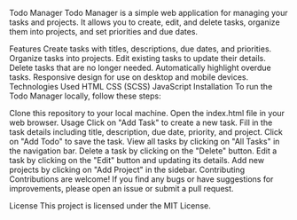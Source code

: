 Todo Manager
Todo Manager is a simple web application for managing your tasks and projects. It allows you to create, edit, and delete tasks, organize them into projects, and set priorities and due dates.

Features
Create tasks with titles, descriptions, due dates, and priorities.
Organize tasks into projects.
Edit existing tasks to update their details.
Delete tasks that are no longer needed.
Automatically highlight overdue tasks.
Responsive design for use on desktop and mobile devices.
Technologies Used
HTML
CSS (SCSS)
JavaScript
Installation
To run the Todo Manager locally, follow these steps:

Clone this repository to your local machine.
Open the index.html file in your web browser.
Usage
Click on "Add Task" to create a new task.
Fill in the task details including title, description, due date, priority, and project.
Click on "Add Todo" to save the task.
View all tasks by clicking on "All Tasks" in the navigation bar.
Delete a task by clicking on the "Delete" button.
Edit a task by clicking on the "Edit" button and updating its details.
Add new projects by clicking on "Add Project" in the sidebar.
Contributing
Contributions are welcome! If you find any bugs or have suggestions for improvements, please open an issue or submit a pull request.

License
This project is licensed under the MIT License.

